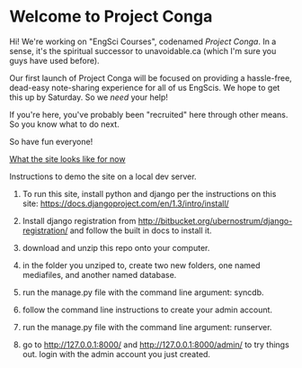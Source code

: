 Welcome to Project Conga
=========================

Hi! We're working on "EngSci Courses", codenamed *Project Conga*. In a sense, it's the spiritual successor to
unavoidable.ca (which I'm sure you guys have used before). 

Our first launch of Project Conga will be focused on providing a hassle-free, dead-easy note-sharing experience
for all of us EngScis. We hope to get this up by Saturday. So we *need* your help!

If you're here, you've probably been "recruited" here through other means. So you know what to do next.

So have fun everyone!

[What the site looks like for now](http://i.imgur.com/E31Ek.jpg)

Instructions to demo the site on a local dev server.

1. To run this site, install python and django per the instructions on this site: https://docs.djangoproject.com/en/1.3/intro/install/

2. Install django registration from http://bitbucket.org/ubernostrum/django-registration/ and follow the built in docs to install it.

3. download and unzip this repo onto your computer.

4. in the folder you unziped to, create two new folders, one named mediafiles, and another named database.

5. run the manage.py file with the command line argument: syncdb.

6. follow the command line instructions to create your admin account.

7. run the manage.py file with the command line argument: runserver.

8. go to http://127.0.0.1:8000/ and http://127.0.0.1:8000/admin/ to try things out. login with the admin account you just created.
